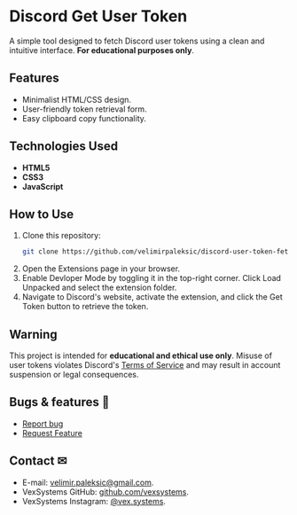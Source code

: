 # Discord Get User Token
A simple tool designed to fetch Discord user tokens using a clean and intuitive interface. **For educational purposes only**.

## Features
- Minimalist HTML/CSS design.
- User-friendly token retrieval form.
- Easy clipboard copy functionality.

## Technologies Used
- **HTML5**
- **CSS3**
- **JavaScript**

## How to Use
1. Clone this repository:
   ```bash
   git clone https://github.com/velimirpaleksic/discord-user-token-fetcher.git
   ```
2. Open the Extensions page in your browser.
3. Enable Devloper Mode by toggling it in the top-right corner. Click Load Unpacked and select the extension folder.
4. Navigate to Discord's website, activate the extension, and click the Get Token button to retrieve the token.

## Warning
This project is intended for **educational and ethical use only**. Misuse of user tokens violates Discord's [Terms of Service](https://discord.com/terms) and may result in account suspension or legal consequences.

## **Bugs & features** 🧩
- [Report bug](https://github.com/velimirpaleksic/portfolio/issues)
- [Request Feature](https://github.com/velimirpaleksic/portfolio/issues)

## **Contact** ✉
- E-mail: [velimir.paleksic@gmail.com](velimir.paleksic@gmail.com).
- VexSystems GitHub: [github.com/vexsystems](https://github.com/vexsystems).
- VexSystems Instagram: [@vex.systems](https://www.instagram.com/vex.systems/).